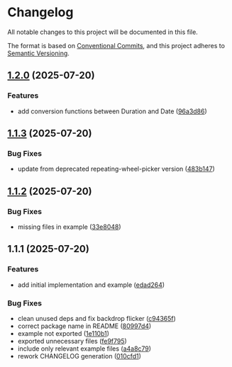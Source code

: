 # Changelog

All notable changes to this project will be documented in this file.

The format is based on [Conventional Commits](https://www.conventionalcommits.org/en/v1.0.0/),
and this project adheres to [Semantic Versioning](https://semver.org/spec/v2.0.0.html).

## [1.2.0](https://github.com/amabeth/time-picker/compare/v1.1.3...v1.2.0) (2025-07-20)

### Features

* add conversion functions between Duration and Date ([96a3d86](https://github.com/amabeth/time-picker/commit/96a3d86c148005c4dee2b59a3fea688762753d94))

## [1.1.3](https://github.com/amabeth/time-picker/compare/v1.1.2...v1.1.3) (2025-07-20)

### Bug Fixes

* update from deprecated repeating-wheel-picker version ([483b147](https://github.com/amabeth/time-picker/commit/483b14796e24713003f92d3720579800d831988c))

## [1.1.2](https://github.com/amabeth/time-picker/compare/v1.1.1...v1.1.2) (2025-07-20)

### Bug Fixes

* missing files in example ([33e8048](https://github.com/amabeth/time-picker/commit/33e8048aceed046b314b2f171cfe8bb920dd4274))

## 1.1.1 (2025-07-20)

### Features

* add initial implementation and example ([edad264](https://github.com/amabeth/time-picker/commit/edad264a4239b0f180698bd1c837332bbdbdcd97))

### Bug Fixes

* clean unused deps and fix backdrop flicker ([c94365f](https://github.com/amabeth/time-picker/commit/c94365f5335f43aa1f46129a1c12ac9f01a189d2))
* correct package name in README ([80997d4](https://github.com/amabeth/time-picker/commit/80997d449b91728ae82ab49d5130e33234960f55))
* example not exported ([1e110b1](https://github.com/amabeth/time-picker/commit/1e110b1477df3ccb14ed10e9f081d330e9d2f24c))
* exported unnecessary files ([fe9f795](https://github.com/amabeth/time-picker/commit/fe9f7956bd785723b0c3b60da4fbceb057f8536f))
* include only relevant example files ([a4a8c79](https://github.com/amabeth/time-picker/commit/a4a8c79c78735be720d28e8ba4a0130b2074bed6))
* rework CHANGELOG generation ([010cfd1](https://github.com/amabeth/time-picker/commit/010cfd16fe61c83a9f6c445c0bd58e6f9656d8ca))
